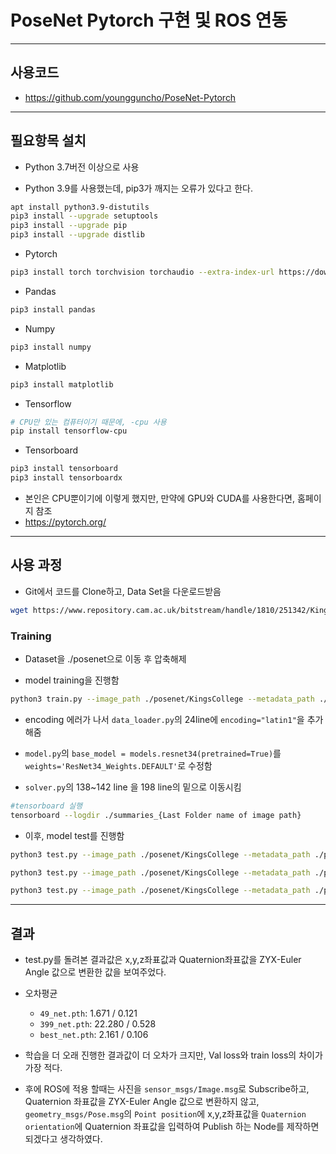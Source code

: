 # PoseNet Pytorch 구현 및 ROS 연동

---

## 사용코드

- https://github.com/youngguncho/PoseNet-Pytorch

---

## 필요항목 설치

- Python 3.7버전 이상으로 사용

- Python 3.9를 사용했는데, pip3가 깨지는 오류가 있다고 한다.

```bash
apt install python3.9-distutils
pip3 install --upgrade setuptools
pip3 install --upgrade pip
pip3 install --upgrade distlib
```

- Pytorch
```bash
pip3 install torch torchvision torchaudio --extra-index-url https://download.pytorch.org/whl/cpu
```

- Pandas
```bash
pip3 install pandas
```

- Numpy
```bash
pip3 install numpy
```

- Matplotlib
```bash
pip3 install matplotlib
```

- Tensorflow
```bash
# CPU만 있는 컴퓨터이기 때문에, -cpu 사용
pip install tensorflow-cpu
```

- Tensorboard
```bash
pip3 install tensorboard
pip3 install tensorboardx
```

- 본인은 CPU뿐이기에 이렇게 했지만, 만약에 GPU와 CUDA를 사용한다면, 홈페이지 참조
- https://pytorch.org/

---

## 사용 과정

- Git에서 코드를 Clone하고, Data Set을 다운로드받음
```bash
wget https://www.repository.cam.ac.uk/bitstream/handle/1810/251342/KingsCollege.zip?sequence=4&isAllowed=y
```

### Training

- Dataset을 ./posenet으로 이동 후 압축해제

- model training을 진행함

```bash
python3 train.py --image_path ./posenet/KingsCollege --metadata_path ./posenet/KingsCollege/dataset_train.txt
```

- encoding 에러가 나서 `data_loader.py`의 24line에 `encoding="latin1"`을 추가해줌

- `model.py`의 `base_model = models.resnet34(pretrained=True)`를 `weights='ResNet34_Weights.DEFAULT'`로 수정함

- `solver.py`의 138~142 line 을 198 line의 밑으로 이동시킴

```bash
#tensorboard 실행
tensorboard --logdir ./summaries_{Last Folder name of image path}
```

- 이후, model test를 진행함

```bash
python3 test.py --image_path ./posenet/KingsCollege --metadata_path ./posenet/KingsCollege/dataset_test.txt --test_model 49

python3 test.py --image_path ./posenet/KingsCollege --metadata_path ./posenet/KingsCollege/dataset_test.txt --test_model 399

python3 test.py --image_path ./posenet/KingsCollege --metadata_path ./posenet/KingsCollege/dataset_test.txt --test_model best
```


---

## 결과

- test.py를 돌려본 결과값은 x,y,z좌표값과 Quaternion좌표값을 ZYX-Euler Angle 값으로 변환한 값을 보여주었다.

- 오차평균
  - `49_net.pth`: 1.671 / 0.121
  - `399_net.pth`: 22.280 / 0.528
  - `best_net.pth`: 2.161 / 0.106

- 학습을 더 오래 진행한 결과값이 더 오차가 크지만, Val loss와 train loss의 차이가 가장 적다.

- 후에 ROS에 적용 할때는 사진을 `sensor_msgs/Image.msg`로 Subscribe하고, Quaternion 좌표값을 ZYX-Euler Angle 값으로 변환하지 않고, `geometry_msgs/Pose.msg`의 `Point position`에 x,y,z좌표값을 `Quaternion orientation`에 Quaternion 좌표값을 입력하여 Publish 하는 Node를 제작하면 되겠다고 생각하였다.